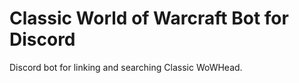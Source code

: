 # Classic World of Warcraft Bot for Discord

Discord bot for linking and searching Classic WoWHead.
